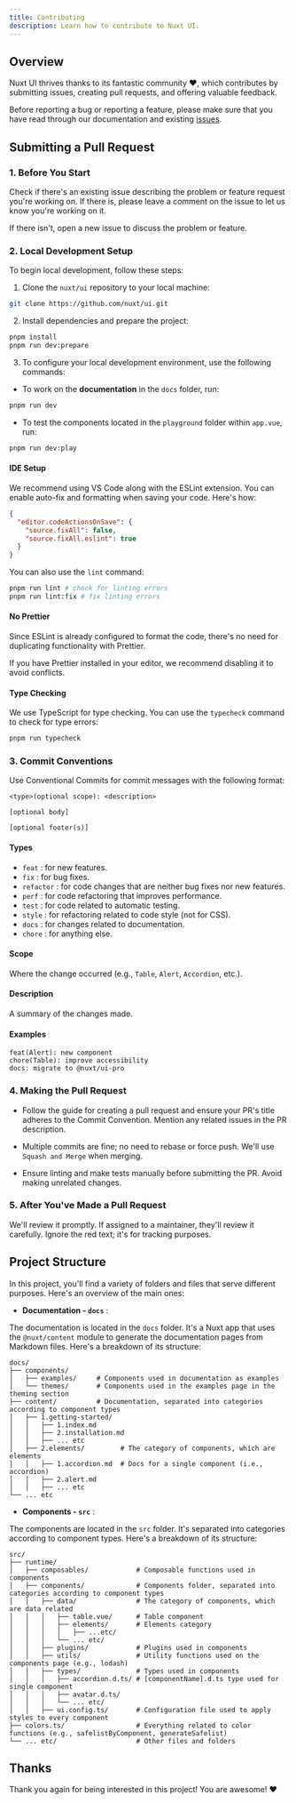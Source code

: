 ```yaml
---
title: Contributing
description: Learn how to contribute to Nuxt UI.
---
```


## Overview

Nuxt UI thrives thanks to its fantastic community ❤️, which contributes by submitting issues, creating pull requests, and offering valuable feedback.

Before reporting a bug or reporting a feature, please make sure that you have read through our documentation and existing [issues](https://github.com/nuxt/ui/issues).

## Submitting a Pull Request

### 1. Before You Start

Check if there's an existing issue describing the problem or feature request you're working on. If there is, please leave a comment on the issue to let us know you're working on it.

If there isn't, open a new issue to discuss the problem or feature.

### 2. Local Development Setup

To begin local development, follow these steps:

1. Clone the `nuxt/ui` repository to your local machine:

```sh
git clone https://github.com/nuxt/ui.git
```

2. Install dependencies and prepare the project:

```sh
pnpm install
pnpm run dev:prepare
```

3. To configure your local development environment, use the following commands:

- To work on the **documentation** in the `docs` folder, run:

```sh
pnpm run dev
```

- To test the components located in the `playground` folder within `app.vue`, run:

```sh
pnpm run dev:play
```

#### IDE Setup

We recommend using VS Code along with the ESLint extension. You can enable auto-fix and formatting when saving your code. Here's how:

```json
{
  "editor.codeActionsOnSave": {
    "source.fixAll": false,
    "source.fixAll.eslint": true
  }
}
```

You can also use the `lint` command:

```sh
pnpm run lint # check for linting errors
pnpm run lint:fix # fix linting errors
```

#### No Prettier

Since ESLint is already configured to format the code, there's no need for duplicating functionality with Prettier.

If you have Prettier installed in your editor, we recommend disabling it to avoid conflicts.

#### Type Checking

We use TypeScript for type checking. You can use the `typecheck` command to check for type errors:

```sh
pnpm run typecheck
```

### 3. Commit Conventions

Use Conventional Commits for commit messages with the following format:

```
<type>(optional scope): <description>

[optional body]

[optional footer(s)]
```

#### Types

- `feat` : for new features.
- `fix` : for bug fixes.
- `refactor` : for code changes that are neither bug fixes nor new features.
- `perf` : for code refactoring that improves performance.
- `test` : for code related to automatic testing.
- `style` : for refactoring related to code style (not for CSS).
- `docs` : for changes related to documentation.
- `chore` : for anything else.

#### Scope

Where the change occurred (e.g., `Table`, `Alert`, `Accordion`, etc.).

#### Description

A summary of the changes made.

#### Examples

```
feat(Alert): new component
chore(Table): improve accessibility
docs: migrate to @nuxt/ui-pro
```

### 4. Making the Pull Request

- Follow the guide for creating a pull request and ensure your PR's title adheres to the Commit Convention. Mention any related issues in the PR description.

- Multiple commits are fine; no need to rebase or force push. We'll use `Squash and Merge` when merging.

- Ensure linting and make tests manually before submitting the PR. Avoid making unrelated changes.

### 5. After You've Made a Pull Request

We'll review it promptly. If assigned to a maintainer, they'll review it carefully. Ignore the red text; it's for tracking purposes.

## Project Structure

In this project, you'll find a variety of folders and files that serve different purposes. Here's an overview of the main ones:

- **Documentation - `docs`** :

The documentation is located in the `docs` folder. It's a Nuxt app that uses the `@nuxt/content` module to generate the documentation pages from Markdown files. Here's a breakdown of its structure:

```
docs/
├── components/
│   ├── examples/     # Components used in documentation as examples
│   └── themes/       # Components used in the examples page in the theming section
├── content/          # Documentation, separated into categories according to component types
│   ├── 1.getting-started/
│   │   ├── 1.index.md
│   │   ├── 2.installation.md
│   │   ├── ... etc
│   ├── 2.elements/         # The category of components, which are elements
│   │   ├── 1.accordion.md  # Docs for a single component (i.e., accordion)
│   │   ├── 2.alert.md
│   │   ├── ... etc
└── ... etc
```

- **Components - `src`** :

The components are located in the `src` folder. It's separated into categories according to component types. Here's a breakdown of its structure:

```
src/
├── runtime/
│   ├── composables/            # Composable functions used in components
│   ├── components/             # Components folder, separated into categories according to component types
│   │   ├── data/               # The category of components, which are data related
│   │   │   ├── table.vue/      # Table component
│   │   │   ├── elements/       # Elements category
│   │   │   │   ├── ...etc/
│   │   │   └── ... etc/
│   │   ├── plugins/            # Plugins used in components
│   │   ├── utils/              # Utility functions used on the components page (e.g., lodash)
│   │   ├── types/              # Types used in components
│   │   │   ├── accordion.d.ts/ # [componentName].d.ts type used for single component
│   │   │   ├── avatar.d.ts/
│   │   │   └── ... etc/
│   │   ├── ui.config.ts/       # Configuration file used to apply styles to every component
├── colors.ts/                  # Everything related to color functions (e.g., safelistByComponent, generateSafelist)
└── ... etc/                    # Other files and folders
```

## Thanks

Thank you again for being interested in this project! You are awesome! ❤️
